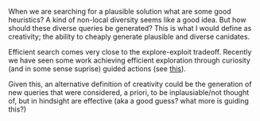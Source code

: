 When we are searching for a plausible solution what are some good heuristics?
A kind of non-local diversity seems like a good idea. But how should these diverse queries be generated? This is what I would define as creativity; the ability to cheaply generate plausible and diverse canidates.

Efficient search comes very close to the explore-exploit tradeoff. Recently we have seen some work achieving efficient exploration through curiosity (and in some sense suprise) guided actions (see [this](https://pathak22.github.io/noreward-rl/)). 

Given this, an alternative definition of creativity could be the generation of new queries that were considered, a priori, to be inplausiable/not thought of, but in hindsight are effective (aka a good guess? what more is guiding this?)

